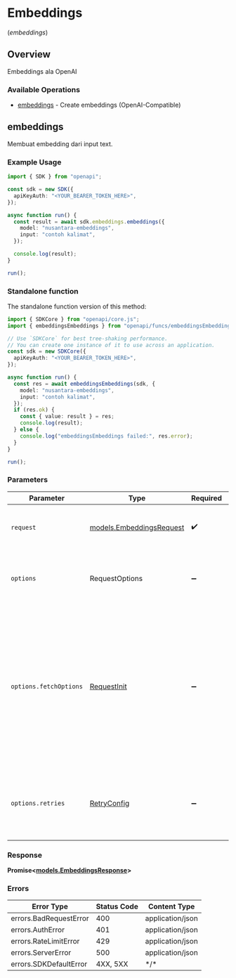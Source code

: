 # Embeddings
(*embeddings*)

## Overview

Embeddings ala OpenAI

### Available Operations

* [embeddings](#embeddings) - Create embeddings (OpenAI-Compatible)

## embeddings

Membuat embedding dari input text.

### Example Usage

```typescript
import { SDK } from "openapi";

const sdk = new SDK({
  apiKeyAuth: "<YOUR_BEARER_TOKEN_HERE>",
});

async function run() {
  const result = await sdk.embeddings.embeddings({
    model: "nusantara-embeddings",
    input: "contoh kalimat",
  });

  console.log(result);
}

run();
```

### Standalone function

The standalone function version of this method:

```typescript
import { SDKCore } from "openapi/core.js";
import { embeddingsEmbeddings } from "openapi/funcs/embeddingsEmbeddings.js";

// Use `SDKCore` for best tree-shaking performance.
// You can create one instance of it to use across an application.
const sdk = new SDKCore({
  apiKeyAuth: "<YOUR_BEARER_TOKEN_HERE>",
});

async function run() {
  const res = await embeddingsEmbeddings(sdk, {
    model: "nusantara-embeddings",
    input: "contoh kalimat",
  });
  if (res.ok) {
    const { value: result } = res;
    console.log(result);
  } else {
    console.log("embeddingsEmbeddings failed:", res.error);
  }
}

run();
```

### Parameters

| Parameter                                                                                                                                                                      | Type                                                                                                                                                                           | Required                                                                                                                                                                       | Description                                                                                                                                                                    |
| ------------------------------------------------------------------------------------------------------------------------------------------------------------------------------ | ------------------------------------------------------------------------------------------------------------------------------------------------------------------------------ | ------------------------------------------------------------------------------------------------------------------------------------------------------------------------------ | ------------------------------------------------------------------------------------------------------------------------------------------------------------------------------ |
| `request`                                                                                                                                                                      | [models.EmbeddingsRequest](../../models/embeddingsrequest.md)                                                                                                                  | :heavy_check_mark:                                                                                                                                                             | The request object to use for the request.                                                                                                                                     |
| `options`                                                                                                                                                                      | RequestOptions                                                                                                                                                                 | :heavy_minus_sign:                                                                                                                                                             | Used to set various options for making HTTP requests.                                                                                                                          |
| `options.fetchOptions`                                                                                                                                                         | [RequestInit](https://developer.mozilla.org/en-US/docs/Web/API/Request/Request#options)                                                                                        | :heavy_minus_sign:                                                                                                                                                             | Options that are passed to the underlying HTTP request. This can be used to inject extra headers for examples. All `Request` options, except `method` and `body`, are allowed. |
| `options.retries`                                                                                                                                                              | [RetryConfig](../../lib/utils/retryconfig.md)                                                                                                                                  | :heavy_minus_sign:                                                                                                                                                             | Enables retrying HTTP requests under certain failure conditions.                                                                                                               |

### Response

**Promise\<[models.EmbeddingsResponse](../../models/embeddingsresponse.md)\>**

### Errors

| Error Type             | Status Code            | Content Type           |
| ---------------------- | ---------------------- | ---------------------- |
| errors.BadRequestError | 400                    | application/json       |
| errors.AuthError       | 401                    | application/json       |
| errors.RateLimitError  | 429                    | application/json       |
| errors.ServerError     | 500                    | application/json       |
| errors.SDKDefaultError | 4XX, 5XX               | \*/\*                  |